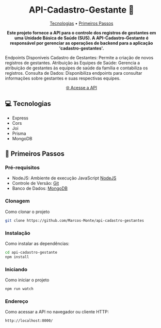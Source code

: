 <h1 align="center" style="font-weight: bold;">API-Cadastro-Gestante 🏥</h1>
<p align="center">
 <a href="#tech">Tecnologias</a> •
 <a href="#started">Primeiros Passos</a>
</p>
<p align="center">
    <b>Este projeto fornece a API para o controle dos registros de gestantes em uma Unidade Básica de Saúde (SUS). A API-Cadastro-Gestante é responsável por gerenciar as operações de backend para a aplicação 'cadastro-gestantes'.</b>
</p>
Endpoints Disponíveis
Cadastro de Gestantes: Permite a criação de novos registros de gestantes.
Atribuição às Equipes de Saúde: Gerencia a atribuição de gestantes às equipes de saúde da família e contabiliza os registros.
Consulta de Dados: Disponibiliza endpoints para consultar informações sobre gestantes e suas respectivas equipes.

<p align="center">
     <a href="https://apicadastrogestantes.onrender.com/">🌐 Acesse a API</a>
</p>

<h2 id="tech">💻 Tecnologias</h2>

- Express
- Cors
- Joi
- Prisma
- MongoDB

<h2 id="started">🚀 Primeiros Passos</h2>

<h3>Pré-requisitos</h3>

- NodeJS: Ambiente de execução JavaScript [NodeJS](https://nodejs.org/en)
- Controle de Versão: [Git](https://git-scm.com/)
- Banco de Dados: [MongoDB](https://www.mongodb.com/)
<h3>Clonagem</h3>

Como clonar o projeto

```bash
git clone https://github.com/Marcos-Monte/api-cadastro-gestantes
```

<h3>Instalação</h3>

Como instalar as dependências:

```bash
cd api-cadastro-gestante
npm install
```

<h3>Iniciando</h3>

Como iniciar o projeto

```bash
npm run watch
```

<h3>Endereço</h3>

Como acessar a API no navegador ou cliente HTTP:

```bash
http://localhost:8000/


```
